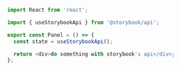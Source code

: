 ```js filename="/my-addon/manager.js" renderer="common" language="js"
import React from 'react';

import { useStorybookApi } from '@storybook/api';

export const Panel = () => {
  const state = useStorybookApi();

  return <div>do something with storybook's api</div>;
};
```
